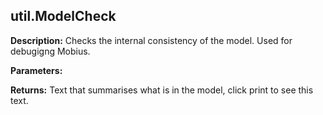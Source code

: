 ## util.ModelCheck  
  
  
**Description:** Checks the internal consistency of the model. Used for debugigng Mobius.  
  
**Parameters:**  
  
**Returns:** Text that summarises what is in the model, click print to see this text.  
